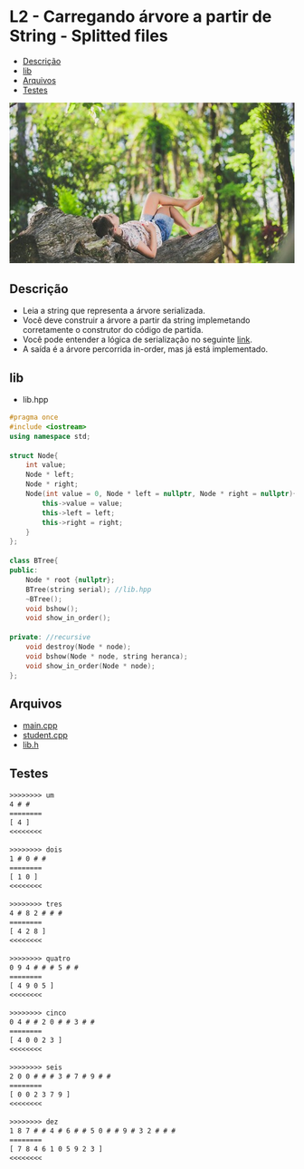 # L2 - Carregando árvore a partir de String - Splitted files

<!--TOC_BEGIN-->
- [Descrição](#descrição)
- [lib](#lib)
- [Arquivos](#arquivos)
- [Testes](#testes)
<!--TOC_END-->

![](https://raw.githubusercontent.com/qxcodeed/moodle/master/base/048/__capa.jpg)

## Descrição

- Leia a string que representa a árvore serializada.
- Você deve construir a árvore a partir da string implemetando corretamente o construtor do código de partida.
- Você pode entender a lógica de serialização no seguinte [link](https://www.geeksforgeeks.org/serialize-deserialize-binary-tree/).
- A saída é a árvore percorrida in-order, mas já está implementado.


## lib
- lib.hpp
<!--ADD lib.hpp cpp-->
```cpp
#pragma once
#include <iostream>
using namespace std;

struct Node{
    int value;
    Node * left;
    Node * right;
    Node(int value = 0, Node * left = nullptr, Node * right = nullptr){
        this->value = value;
        this->left = left;
        this->right = right;
    }
};

class BTree{
public:
    Node * root {nullptr};
    BTree(string serial); //lib.hpp
    ~BTree();
    void bshow();
    void show_in_order();

private: //recursive
    void destroy(Node * node);
    void bshow(Node * node, string heranca);
    void show_in_order(Node * node);
};
```
<!--ADD_END-->

## Arquivos
- [main.cpp](https://raw.githubusercontent.com/qxcodeed/moodle/master/base/048/main.cpp)
- [student.cpp](https://raw.githubusercontent.com/qxcodeed/moodle/master/base/048/student.cpp)
- [lib.h](https://raw.githubusercontent.com/qxcodeed/moodle/master/base/048/lib.h)


## Testes

```
>>>>>>>> um
4 # # 
========
[ 4 ]
<<<<<<<<

>>>>>>>> dois
1 # 0 # # 
========
[ 1 0 ]
<<<<<<<<

>>>>>>>> tres
4 # 8 2 # # # 
========
[ 4 2 8 ]
<<<<<<<<

>>>>>>>> quatro
0 9 4 # # # 5 # # 
========
[ 4 9 0 5 ]
<<<<<<<<

>>>>>>>> cinco
0 4 # # 2 0 # # 3 # # 
========
[ 4 0 0 2 3 ]
<<<<<<<<

>>>>>>>> seis
2 0 0 # # # 3 # 7 # 9 # # 
========
[ 0 0 2 3 7 9 ]
<<<<<<<<

>>>>>>>> dez
1 8 7 # # 4 # 6 # # 5 0 # # 9 # 3 2 # # # 
========
[ 7 8 4 6 1 0 5 9 2 3 ]
<<<<<<<<
```